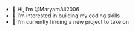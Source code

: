 - 👋 Hi, I’m @MaryamAli2006
- 👀 I’m interested in building my coding skills
- 🌱 I’m currently finding a new project to take on

<!---
MaryamAli2006/MaryamAli2006 is a ✨ special ✨ repository because its `README.md` (this file) appears on your GitHub profile.
You can click the Preview link to take a look at your changes.
--->
